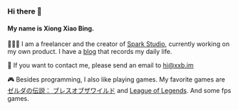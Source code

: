 ### Hi there 👋

#### My name is Xiong Xiao Bing.

👨🏻‍💻 I am a freelancer and the creator of [Spark Studio](https://github.com/huohuastudio), currently working on my own product. I have a [blog](https://xxb.im) that records my daily life.

📧 If you want to contact me, please send an email to [hi@xxb.im](mailto:hi@xxb.im)

🎮 Besides programming, I also like playing games. My favorite games are [ゼルダの伝説： ブレスオブザワイルド](https://ja.wikipedia.org/wiki/%E3%82%BC%E3%83%AB%E3%83%80%E3%81%AE%E4%BC%9D%E8%AA%AC_%E3%83%96%E3%83%AC%E3%82%B9_%E3%82%AA%E3%83%96_%E3%82%B6_%E3%83%AF%E3%82%A4%E3%83%AB%E3%83%89) and [League of Legends](https://en.wikipedia.org/wiki/League_of_Legends). And some fps games.
